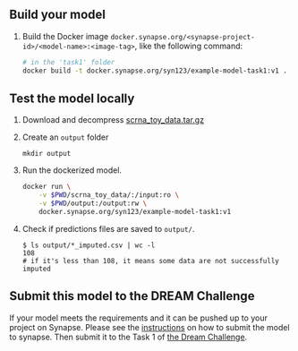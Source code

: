 ## Build your model

1. Build the Docker image `docker.synapse.org/<synapse-project-id>/<model-name>:<image-tag>`, like the following command:

   ```bash
   # in the 'task1' folder
   docker build -t docker.synapse.org/syn123/example-model-task1:v1 .
   ```

## Test the model locally

1. Download and decompress [scrna_toy_data.tar.gz](https://www.synapse.org/#!Synapse:syn36753959)

2. Create an `output` folder

   ```
   mkdir output
   ```

3. Run the dockerized model.

   ```bash
   docker run \
       -v $PWD/scrna_toy_data/:/input:ro \
       -v $PWD/output:/output:rw \
       docker.synapse.org/syn123/example-model-task1:v1
   ```

4. Check if predictions files are saved to `output/`.

   ```
   $ ls output/*_imputed.csv | wc -l
   108
   # if it's less than 108, it means some data are not successfully imputed
   ```

## Submit this model to the DREAM Challenge

If your model meets the requirements and it can be pushed up to your project on Synapse. Please see the [instructions] on how to submit the model to synapse. Then submit it to the Task 1 of [the Dream Challenge].

[the dream challenge]: https://www.synapse.org/#!Synapse:syn26720920/wiki/615338
[instructions]: https://www.synapse.org/#!Synapse:syn26720920/wiki/615352
